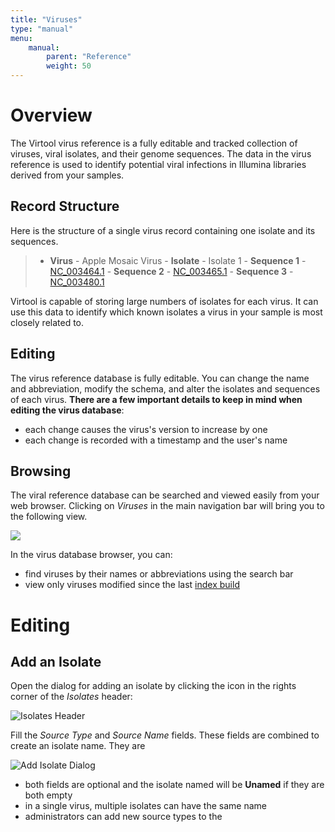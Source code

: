 ```yaml
---
title: "Viruses"
type: "manual"
menu:
    manual:
        parent: "Reference"
        weight: 50
---
```


# Overview

The Virtool virus reference is a fully editable and tracked collection of viruses, viral  isolates, and their genome sequences. The data in the virus reference is used to identify potential viral infections in Illumina libraries derived from your samples.

## Record Structure

Here is the structure of a single virus record containing one isolate and its sequences.

> - **Virus** - Apple Mosaic Virus
    - **Isolate** - Isolate 1
        - **Sequence 1** - [NC_003464.1](https://www.ncbi.nlm.nih.gov/nuccore/NC_003464.1)
        - **Sequence 2** - [NC_003465.1](https://www.ncbi.nlm.nih.gov/nuccore/NC_003465.1)
        - **Sequence 3** - [NC_003480.1](https://www.ncbi.nlm.nih.gov/nuccore/NC_003480.1)
        
Virtool is capable of storing large numbers of isolates for each virus. It can use this data to identify which known isolates a virus in your sample is most closely related to.

## Editing

The virus reference database is fully editable. You can change the name and abbreviation, modify the schema, and alter the isolates and sequences of each virus. **There are a few important details to keep in mind when editing the virus database**:

- each change causes the virus's version to increase by one
- each change is recorded with a timestamp and the user's name

## Browsing

The viral reference database can be searched and viewed easily from your web browser. Clicking on _Viruses_ in the main navigation bar will bring you to the following view.

![](/assets/viruses_browse.png)

In the virus database browser, you can:

- find viruses by their names or abbreviations using the search bar
- view only viruses modified since the last [index build](/viruses/indexes.md)

# Editing

## Add an Isolate

Open the dialog for adding an isolate by clicking the <i class="vtfont i-new-entry"></i> icon in the rights corner of the _Isolates_ header:

![Isolates Header](/assets/viruses_isolates_header.png)

Fill the _Source Type_ and _Source Name_ fields. These fields are combined to create an isolate name. They are 

![Add Isolate Dialog](/assets/viruses_add_isolate.png)

- both fields are optional and the isolate named will be **Unamed** if they are both   empty
- in a single virus, multiple isolates can have the same name
- administrators can add new source types to the 